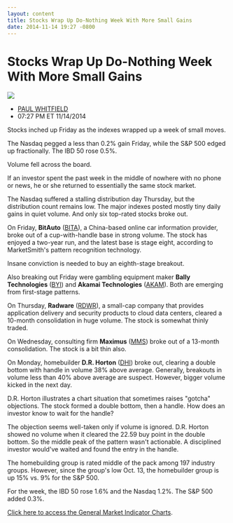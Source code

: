 ```yaml
---
layout: content
title: Stocks Wrap Up Do-Nothing Week With More Small Gains
date: 2014-11-14 19:27 -0800
---
```



Stocks Wrap Up Do-Nothing Week With More Small Gains
=====================================================


![](https://www.investors.com/wp-content/uploads/ibd-migrated-images/MPv_141117_635515756281639934.png)

* [PAUL WHITFIELD](https://www.investors.com/author/whitfieldp/ "Posts by PAUL WHITFIELD")
* 07:27 PM ET 11/14/2014




Stocks inched up Friday as the indexes wrapped up a week of small moves.

  

The Nasdaq pegged a less than 0.2% gain Friday, while the S&P 500 edged up fractionally. The IBD 50 rose 0.5%.

  

Volume fell across the board.

  

If an investor spent the past week in the middle of nowhere with no phone or news, he or she returned to essentially the same stock market.

  

The Nasdaq suffered a stalling distribution day Thursday, but the distribution count remains low. The major indexes posted mostly tiny daily gains in quiet volume. And only six top-rated stocks broke out.

  

On Friday, **BitAuto** ([BITA](https://research.investors.com/quote.aspx?symbol=BITA)), a China-based online car information provider, broke out of a cup-with-handle base in strong volume. The stock has enjoyed a two-year run, and the latest base is stage eight, according to MarketSmith's pattern recognition technology.

  

Insane conviction is needed to buy an eighth-stage breakout.

  

Also breaking out Friday were gambling equipment maker **Bally Technologies** ([BYI](https://research.investors.com/quote.aspx?symbol=BYI)) and **Akamai Technologies** ([AKAM](https://research.investors.com/quote.aspx?symbol=AKAM)). Both are emerging from first-stage patterns.

  

On Thursday, **Radware** ([RDWR](https://research.investors.com/quote.aspx?symbol=RDWR)), a small-cap company that provides application delivery and security products to cloud data centers, cleared a 10-month consolidation in huge volume. The stock is somewhat thinly traded.

  

On Wednesday, consulting firm **Maximus** ([MMS](https://research.investors.com/quote.aspx?symbol=MMS)) broke out of a 13-month consolidation. The stock is a bit thin also.

  

On Monday, homebuilder **D.R. Horton** ([DHI](https://research.investors.com/quote.aspx?symbol=DHI)) broke out, clearing a double bottom with handle in volume 38% above average. Generally, breakouts in volume less than 40% above average are suspect. However, bigger volume kicked in the next day.

  

D.R. Horton illustrates a chart situation that sometimes raises "gotcha" objections. The stock formed a double bottom, then a handle. How does an investor know to wait for the handle?

  

The objection seems well-taken only if volume is ignored. D.R. Horton showed no volume when it cleared the 22.59 buy point in the double bottom. So the middle peak of the pattern wasn't actionable. A disciplined investor would've waited and found the entry in the handle.

  

The homebuilding group is rated middle of the pack among 197 industry groups. However, since the group's low Oct. 13, the homebuilder group is up 15% vs. 9% for the S&P 500.

  

For the week, the IBD 50 rose 1.6% and the Nasdaq 1.2%. The S&P 500 added 0.3%.

  

[Click here to access the General Market Indicator Charts](https://www.investors.com/pdf/GMI_111714.pdf).




